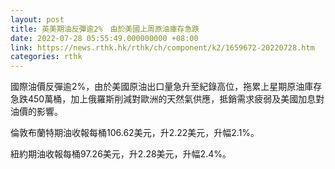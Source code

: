 ```yaml
---
layout: post
title: 英美期油反彈逾2%　由於美國上周原油庫存急跌
date: 2022-07-28 05:55:49.000000000 +08:00
link: https://news.rthk.hk/rthk/ch/component/k2/1659672-20220728.htm
categories: rthk
---
```


國際油價反彈逾2%，由於美國原油出口量急升至紀錄高位，拖累上星期原油庫存急跌450萬桶，加上俄羅斯削減對歐洲的天然氣供應，抵銷需求疲弱及美國加息對油價的影響。

倫敦布蘭特期油收報每桶106.62美元，升2.22美元，升幅2.1%。

紐約期油收報每桶97.26美元，升2.28美元，升幅2.4%。
